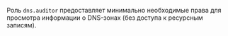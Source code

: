 Роль `dns.auditor` предоставляет минимально необходимые права для просмотра информации о DNS-зонах (без доступа к ресурсным записям).